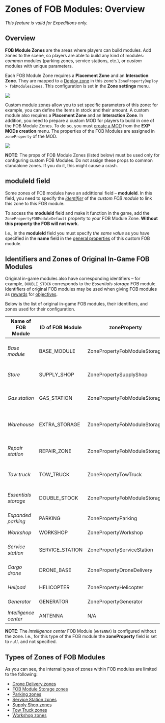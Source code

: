 # Zones of FOB Modules: Overview

*This feature is valid for Expeditions only.*

## Overview

**FOB Module Zones** are the areas where players can build modules. Add zones to the scene, so players are able to build any kind of modules: *common* modules (parking zones, service stations, etc.), or *custom* modules with unique parameters.

Each FOB Module Zone requires a **Placement Zone** and an **Interaction Zone**. They are mapped to a [Deploy zone][deploy] in this zone's `ZonePropertyDeploy > fobModulesZones`. This configuration is set in the **Zone settings** menu.

![](./media/fob_module_1.png)

Custom module zones allow you to set specific parameters of this zone: for example, you can define the items in stock and their amount. A custom module also requires a **Placement Zone** and an **Interaction Zone**. In addition, you need to prepare a custom MOD for players to build in one of the FOB Module Zones. To do so, you must [create a MOD][creation_of_custom_fob_module] from the **EXP MODs creation** menu. The properties of the FOB Modules are assigned in `zoneProperty` of the MOD.

![](./media/fob_module_2.png) 

**NOTE**: The props of FOB Module Zones (listed below) must be used only for configuring custom FOB Modules. Do not assign these props to common standalone zones. If you do it, this might cause a crash.

## moduleId field
Some zones of FOB modules have an addittional field – **moduleId**. In this field, you need to specify the [*identifier*][fob_module_identifier] of the *custom FOB module* to link this zone to this FOB module.

To access the **moduleId** field and make it function in the game, add the `ZonePropertyFOBModuleDefault` property to your FOB Module Zone. **Without this property the FOB will not work**.

I.e., in the **moduleId** field you must specify *the same value* as you have specified in the **name** field in the [general properties][fob_module_identifier] of this custom FOB module.


## Identifiers and Zones of Original In-Game FOB Modules
Original in-game modules also have corresponding identifiers – for example, `DOUBLE_STOCK` corresponds to the *Essentials storage* FOB module. Identifiers of original FOB modules may be used when giving FOB modules as [rewards][rewards] for [objectives][objectives_overview].  

Below is the list of original in-game FOB modules, their identifiers, and zones used for their configuration.

| **Name of FOB Module**| **ID of FOB Module**| **zoneProperty**             | **Topic**          |
|-----------------------|---------------------|------------------------------|--------------------|
| *Base module*         | BASE_MODULE         | ZonePropertyFobModuleStorage | [FOB Module Storage zones](./fob_module_storage_zones.md) |
| *Store*               | SUPPLY_SHOP         | ZonePropertySupplyShop       | [Supply Shop zones](./supply_shop_zones.md) |
| *Gas station*         | GAS_STATION         | ZonePropertyFobModuleStorage | [FOB Module Storage zones](./fob_module_storage_zones.md) |
| *Warehouse*           | EXTRA_STORAGE       | ZonePropertyFobModuleStorage | [FOB Module Storage zones](./fob_module_storage_zones.md) |
| *Repair station*      | REPAIR_ZONE         | ZonePropertyFobModuleStorage | [FOB Module Storage zones](./fob_module_storage_zones.md) |
| *Tow truck*           | TOW_TRUCK           | ZonePropertyTowTruck         | [Tow Truck zones](./tow_truck_zones.md) |
| *Essentials storage*  | DOUBLE_STOCK        | ZonePropertyFobModuleStorage | [FOB Module Storage zones](./fob_module_storage_zones.md) |
| *Expanded parking*    | PARKING             | ZonePropertyParking          | [Parking zones](./parking_zones.md) |
| *Workshop*            | WORKSHOP            | ZonePropertyWorkshop         | [Workshop zones](./workshop_zones.md) |
| *Service station*     | SERVICE_STATION     | ZonePropertyServiceStation   | [Service Station zones](./service_station_zones.md) |
| *Cargo drone*         | DRONE_BASE          | ZonePropertyDroneDelivery    | [Drone Delivery zones](./drone_delivery_zones.md) |
| *Helipad*             | HELICOPTER          | ZonePropertyHelicopter       | [Helicopter zones](./helicopter_zones.md) |
| *Generator*           | GENERATOR           | ZonePropertyGenerator        | [Generator zones](./generator_zones.md) |
| *Intelligence center* | ANTENNA             | N/A                          | N/A                |

**NOTE**: The *Intelligence center* FOB Module (`ANTENNA`) is configured without the zone. I.e., for this type of the FOB module the **zoneProperty** field is set to `null` and not specified.


## Types of Zones of FOB Modules
As you can see, the internal types of zones within FOB modules are limited to the following:

-   [Drone Delivery zones](./drone_delivery_zones.md)
-   [FOB Module Storage zones](./fob_module_storage_zones.md)
-   [Parking zones](./parking_zones.md)
-   [Service Station zones](./service_station_zones.md)
-   [Supply Shop zones](./supply_shop_zones.md)
-   [Tow Truck zones](./tow_truck_zones.md)
-   [Workshop zones](./workshop_zones.md)


[custom_fob_modules]: ./../../../../../custom_gameplay_entities/fob_modules/custom_fob_modules_overview.md
[fob_module_identifier]: ./../../../../../custom_gameplay_entities/fob_modules/general_properties_of_fob_modules.md
[rewards]: ./../../../objectives/objectives_in_expeditions/rewards.md
[objectives_overview]: ./../../../objectives/objectives_overview.md
[deploy]: ./../../../../creating_a_map/zones/expeditions_zones/deploy_zones.md
[creation_of_custom_fob_module]: ./../../../../../custom_gameplay_entities/fob_modules/creation_of_custom_fob_module.md
